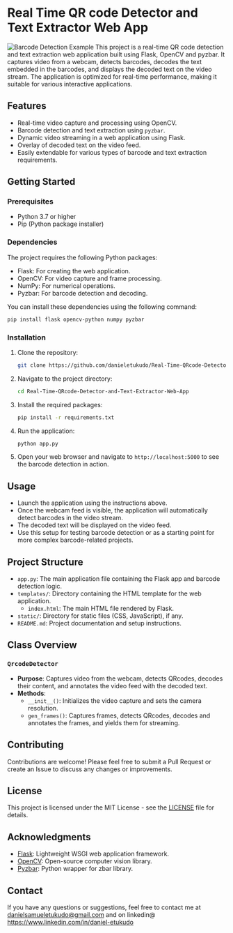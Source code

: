 
# Real Time QR code Detector and Text Extractor Web App

![Barcode Detection Example](image.png)
This project is a real-time QR code detection and text extraction web application built using Flask, OpenCV and pyzbar. It captures video from a webcam, detects barcodes, decodes the text embedded in the barcodes, and displays the decoded text on the video stream. The application is optimized for real-time performance, making it suitable for various interactive applications.

## Features

- Real-time video capture and processing using OpenCV.
- Barcode detection and text extraction using `pyzbar`.
- Dynamic video streaming in a web application using Flask.
- Overlay of decoded text on the video feed.
- Easily extendable for various types of barcode and text extraction requirements.

## Getting Started

### Prerequisites

- Python 3.7 or higher
- Pip (Python package installer)

### Dependencies

The project requires the following Python packages:

- Flask: For creating the web application.
- OpenCV: For video capture and frame processing.
- NumPy: For numerical operations.
- Pyzbar: For barcode detection and decoding.

You can install these dependencies using the following command:

```bash
pip install flask opencv-python numpy pyzbar
```

### Installation

1. Clone the repository:

    ```bash
    git clone https://github.com/danieletukudo/Real-Time-QRcode-Detector-and-Text-Extractor-Web-App.git
    ```

2. Navigate to the project directory:

    ```bash
    cd Real-Time-QRcode-Detector-and-Text-Extractor-Web-App
    ```

3. Install the required packages:

    ```bash
    pip install -r requirements.txt
    ```

4. Run the application:

    ```bash
    python app.py
    ```

5. Open your web browser and navigate to `http://localhost:5000` to see the barcode detection in action.

## Usage

- Launch the application using the instructions above.
- Once the webcam feed is visible, the application will automatically detect barcodes in the video stream.
- The decoded text will be displayed on the video feed.
- Use this setup for testing barcode detection or as a starting point for more complex barcode-related projects.

## Project Structure

- `app.py`: The main application file containing the Flask app and barcode detection logic.
- `templates/`: Directory containing the HTML template for the web application.
    - `index.html`: The main HTML file rendered by Flask.
- `static/`: Directory for static files (CSS, JavaScript), if any.
- `README.md`: Project documentation and setup instructions.

## Class Overview

### `QrcodeDetector`

- **Purpose**: Captures video from the webcam, detects QRcodes, decodes their content, and annotates the video feed with the decoded text.
- **Methods**:
  - `__init__()`: Initializes the video capture and sets the camera resolution.
  - `gen_frames()`: Captures frames, detects QRcodes, decodes and annotates the frames, and yields them for streaming.

## Contributing

Contributions are welcome! Please feel free to submit a Pull Request or create an Issue to discuss any changes or improvements.

## License

This project is licensed under the MIT License - see the [LICENSE](LICENSE) file for details.

## Acknowledgments

- [Flask](https://flask.palletsprojects.com/): Lightweight WSGI web application framework.
- [OpenCV](https://opencv.org/): Open-source computer vision library.
- [Pyzbar](https://pypi.org/project/pyzbar/): Python wrapper for zbar library.

## Contact

If you have any questions or suggestions, feel free to contact me at danielsamueletukudo@gmail.com and on linkedin@ https://www.linkedin.com/in/daniel-etukudo
